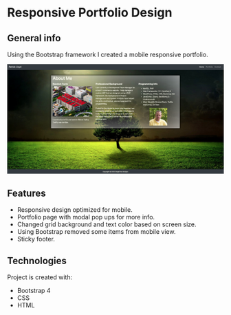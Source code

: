# Responsive Portfolio Design

## General info
Using the Bootstrap framework I created a mobile responsive portfolio.

![Algorithm schema](assets/images/large_site.png)

## Features

* Responsive design optimized for mobile.
* Portfolio page with modal pop ups for more info.
* Changed grid background and text color based on screen size.
* Using Bootstrap removed some items from mobile view.
* Sticky footer.

	
## Technologies
Project is created with:
* Bootstrap 4
* CSS
* HTML


